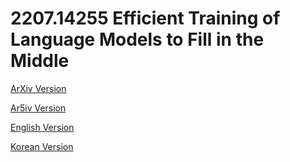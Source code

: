 # 2207.14255 Efficient Training of Language Models to Fill in the Middle

[ArXiv Version](https://arxiv.org/abs/2207.14255)

[Ar5iv Version](https://ar5iv.org/abs/2207.14255)

[English Version](https://raw.githack.com/kh-kim/arxiv-translator/master/papers/2207.14255/paper.en.html)

[Korean Version](https://raw.githack.com/kh-kim/arxiv-translator/master/papers/2207.14255/paper.ko.html)